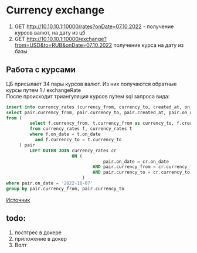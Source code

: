 # Currency exchange 

1) GET http://10.10.10.1:10000/rates?onDate=07.10.2022 - получение курсов валют, на дату из цб
2) GET http://10.10.10.1:10000/exchange?from=USD&to=RUB&onDate=07.10.2022 получение курса на дату из базы

## Работа с курсами
ЦБ присылает 34 пары курсов валют. Из них получаются обратные курсы путем 1 / exchangeRate<br>
После происходит триангуляция курсов путем sql запроса вида:

```sql
insert into currency_rates (currency_from, currency_to, created_at, on_date, exchange_rate)
select pair.currency_from, pair.currency_to, pair.created_at, pair.on_date, pair.exchange_rate
from (
         select f.currency_from, t.currency_from as currency_to, f.created_at, f.on_date, (f.exchange_rate / t.exchange_rate) as exchange_rate
         from currency_rates f, currency_rates t
         where f.on_date = t.on_date
           and f.currency_to = t.currency_to
     ) pair
         LEFT OUTER JOIN currency_rates cr
                         ON (
                                     pair.on_date = cr.on_date
                                 AND pair.currency_from = cr.currency_from
                                 AND pair.currency_to = cr.currency_to
                             )
where pair.on_date = '2022-10-07'
group by pair.currency_from, pair.currency_to
```
[Источник](http://www.dpxo.net/articles/fx_rate_triangulation_sql.html)

## todo:
1) постгрес в докере
2) приложение в докер
3) Волт
